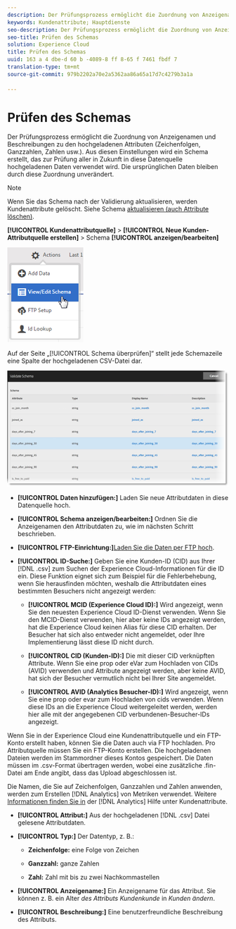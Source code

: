 ```yaml
---
description: Der Prüfungsprozess ermöglicht die Zuordnung von Anzeigenamen und Beschreibungen zu den hochgeladenen Attributen (Zeichenfolgen, Ganzzahlen, Zahlen usw.). Aus diesen Einstellungen wird ein Schema erstellt, das zur Prüfung aller in Zukunft in diese Datenquelle hochgeladenen Daten verwendet wird. Die ursprünglichen Daten bleiben durch diese Zuordnung unverändert.
keywords: Kundenattribute; Hauptdienste
seo-description: Der Prüfungsprozess ermöglicht die Zuordnung von Anzeigenamen und Beschreibungen zu den hochgeladenen Attributen (Zeichenfolgen, Ganzzahlen, Zahlen usw.). Aus diesen Einstellungen wird ein Schema erstellt, das zur Prüfung aller in Zukunft in diese Datenquelle hochgeladenen Daten verwendet wird. Die ursprünglichen Daten bleiben durch diese Zuordnung unverändert.
seo-title: Prüfen des Schemas
solution: Experience Cloud
title: Prüfen des Schemas
uuid: 163 a 4 dbe-d 60 b -4089-8 ff 8-65 f 7461 fbdf 7
translation-type: tm+mt
source-git-commit: 979b2202a70e2a5362aa86a65a17d7c4279b3a1a

---
```



# Prüfen des Schemas

Der Prüfungsprozess ermöglicht die Zuordnung von Anzeigenamen und Beschreibungen zu den hochgeladenen Attributen (Zeichenfolgen, Ganzzahlen, Zahlen usw.). Aus diesen Einstellungen wird ein Schema erstellt, das zur Prüfung aller in Zukunft in diese Datenquelle hochgeladenen Daten verwendet wird. Die ursprünglichen Daten bleiben durch diese Zuordnung unverändert.


>[!NOTE]
>
>Wenn Sie das Schema nach der Validierung aktualisieren, werden Kundenattribute gelöscht. Siehe Schema [aktualisieren (auch Attribute löschen)](../attributes/t-crs-usecase.md#task_6568898BB7C44A42ABFB86532B89063C).


**[!UICONTROL Kundenattributquelle]** &gt; **[!UICONTROL Neue Kunden-Attributquelle erstellen]** &gt; Schema **[!UICONTROL anzeigen/bearbeiten]**

![](assets/view_edit_schema.png)

Auf der Seite „[!UICONTROL Schema überprüfen]“ stellt jede Schemazeile eine Spalte der hochgeladenen CSV-Datei dar.

![](assets/06_crs_usecase.png)

* **[!UICONTROL Daten hinzufügen:]** Laden Sie neue Attributdaten in diese Datenquelle hoch.

* **[!UICONTROL Schema anzeigen/bearbeiten:]** Ordnen Sie die Anzeigenamen den Attributdaten zu, wie im nächsten Schritt beschrieben.

* **[!UICONTROL FTP-Einrichtung:]**[Laden Sie die Daten per FTP hoch](../attributes/t-upload-attributes-ftp.md#task_591C3B6733424718A62453D2F8ADF73B).

* **[!UICONTROL ID-Suche:]** Geben Sie eine Kunden-ID (CID) aus Ihrer [!DNL .csv] zum Suchen der Experience Cloud-Informationen für die ID ein. Diese Funktion eignet sich zum Beispiel für die Fehlerbehebung, wenn Sie herausfinden möchten, weshalb die Attributdaten eines bestimmten Besuchers nicht angezeigt werden:

   * **[!UICONTROL MCID (Experience Cloud ID):]** Wird angezeigt, wenn Sie den neuesten Experience Cloud ID-Dienst verwenden. Wenn Sie den MCID-Dienst verwenden, hier aber keine IDs angezeigt werden, hat die Experience Cloud keinen Alias für diese CID erhalten. Der Besucher hat sich also entweder nicht angemeldet, oder Ihre Implementierung lässt diese ID nicht durch.

   * **[!UICONTROL CID (Kunden-ID):]** Die mit dieser CID verknüpften Attribute. Wenn Sie eine prop oder eVar zum Hochladen von CIDs (AVID) verwenden und Attribute angezeigt werden, aber keine AVID, hat sich der Besucher vermutlich nicht bei Ihrer Site angemeldet.

   * **[!UICONTROL AVID (Analytics Besucher-ID):]** Wird angezeigt, wenn Sie eine prop oder evar zum Hochladen von cids verwenden. Wenn diese IDs an die Experience Cloud weitergeleitet werden, werden hier alle mit der angegebenen CID verbundenen-Besucher-IDs angezeigt.






Wenn Sie in der Experience Cloud eine Kundenattributquelle und ein FTP-Konto erstellt haben, können Sie die Daten auch via FTP hochladen. Pro Attributquelle müssen Sie ein FTP-Konto erstellen. Die hochgeladenen Dateien werden im Stammordner dieses Kontos gespeichert. Die Daten müssen im .csv-Format übertragen werden, wobei eine zusätzliche .fin-Datei am Ende angibt, dass das Upload abgeschlossen ist.

Die Namen, die Sie auf Zeichenfolgen, Ganzzahlen und Zahlen anwenden, werden zum Erstellen [!DNL Analytics] von Metriken verwendet. Weitere [Informationen finden Sie in](https://marketing.adobe.com/resources/help/en_US/reference/?f=reports_customer_attributes) der [!DNL Analytics] Hilfe unter Kundenattribute.

* **[!UICONTROL Attribut:]** Aus der hochgeladenen [!DNL .csv] Datei gelesene Attributdaten.

* **[!UICONTROL Typ:]** Der Datentyp, z. B.:

   * **Zeichenfolge:** eine Folge von Zeichen

   * **Ganzzahl:** ganze Zahlen

   * **Zahl:** Zahl mit bis zu zwei Nachkommastellen




* **[!UICONTROL Anzeigename:]** Ein Anzeigename für das Attribut. Sie können z. B. ein Alter *des Attributs Kundenkunde* in *Kunden ändern*.

* **[!UICONTROL Beschreibung:]** Eine benutzerfreundliche Beschreibung des Attributs.



